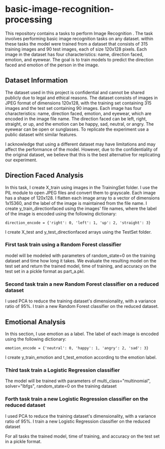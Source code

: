 # basic-image-recognition-processing

This repository contains a tasks to perform Image Recognition . The task involves performing basic image recognition tasks on any dataset. within these tasks the model were trained from a dataset that consists of 315 training images and 90 test images, each of size 120x128 pixels. Each image in the dataset has four characteristics: name, direction faced, emotion, and eyewear. The goal is to train models to predict the direction faced and emotion of the person in the image.

## Dataset Information

The dataset used in this project is confidential and cannot be shared publicly due to legal and ethical reasons. The dataset consists of images in JPEG format of dimensions 120x128, with the training set containing 315 images and the test set containing 90 images. Each image has four characteristics: name, direction faced, emotion, and eyewear, which are encoded in the image file name. The direction faced can be left, right, straight, or up, and the emotion can be happy, sad, neutral, or angry. The eyewear can be open or sunglasses. To replicate the experiment use a public dataset wiht similar features. 

I acknowledge that using a different dataset may have limitations and may affect the performance of the model. However, due to the confidentiality of the original dataset, we believe that this is the best alternative for replicating our experiment.

## Direction Faced Analysis

In this task, I create X_train using images in the TrainingSet folder. I use the PIL module to open JPEG files and convert them to grayscale. Each image has a shape of 120x128. I flatten each image array to a vector of dimensions 1x15360, and the label of the image is maintained from the file name. I create y_train_directionfaced using the images' file names, where the label of the image is encoded using the following dictionary:

```
direction_encode = {'right': 0, 'left': 1, 'up': 2, 'straight': 3}
```

I create X_test and y_test_directionfaced arrays using the TestSet folder. 

### First task train using a Random Forest classifier 
model will be modeled with parameters of random_state=0 on the training dataset and time how long it takes. We evaluate the resulting model on the test set and return the trained model, time of training, and accuracy on the test set in a pickle format as part_a.pkl.

###  Second task train a new Random Forest classifier on a reduced dataset
I used PCA to reduce the training dataset's dimensionality, with a variance ratio of 95%. I train a new Random Forest classifier on the reduced dataset.

## Emotional Analysis

In this section, I use emotion as a label. The label of each image is encoded using the following dictionary:

```
emotion_encode = {'neutral': 0, 'happy': 1, 'angry': 2, 'sad': 3}
```

I create y_train_emotion and t_test_emotion according to the emotion label.

### Third task train a Logistic Regression classifier 
The model will be trained with parameters of multi_class="multinomial", solver="lbfgs", random_state=0 on the training dataset 

### Forth task train a new Logistic Regression classifier on the reduced dataset
I used PCA to reduce the training dataset's dimensionality, with a variance ratio of 95%. I train a new Logistic Regression classifier on the reduced dataset 


For all tasks the trained model, time of training, and accuracy on the test set in a pickle format.
